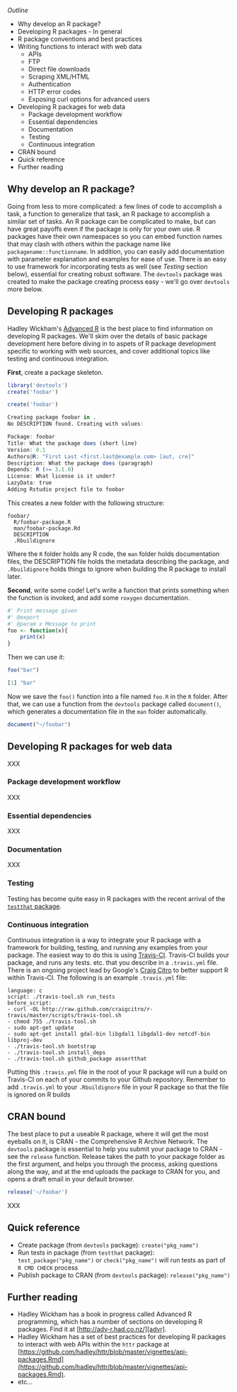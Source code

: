 _Outline_

* Why develop an R package?
* Developing R packages - In general
* R package conventions and best practices
* Writing functions to interact with web data
    * APIs
    * FTP
    * Direct file downloads
    * Scraping XML/HTML
    * Authentication
    * HTTP error codes
    * Exposing curl options for advanced users
* Developing R packages for web data
    * Package development workflow
    * Essential dependencies
    * Documentation
    * Testing
    * Continuous integration
* CRAN bound
* Quick reference
* Further reading

## Why develop an R package?

Going from less to more complicated: a few lines of code to accomplish a task, a function to generalize that task, an R package to accomplish a similar set of tasks. An R package can be complicated to make, but can have great payoffs even if the package is only for your own use. R packages have their own namespaces so you can embed function names that may clash with others within the package name like `packagename::functionname`. In addition, you can easily add documentation with parameter explanation and examples for ease of use. There is an easy to use framework for incorporating tests as well (see _Testing_ section below), essential for creating robust software. The `devtools` package was created to make the package creating process easy - we'll go over `devtools` more below.

## Developing R packages

Hadley Wickham's [Advanced R][advr] is the best place to find information on developing R packages. We'll skim over the details of basic package development here before diving in to aspets of R package development specific to working with web sources, and cover additional topics like testing and continuous integration.

__First__, create a package skeleton.

```r
library('devtools')
create('foobar')
```

```r
create('foobar')
```

```r
Creating package foobar in .
No DESCRIPTION found. Creating with values:

Package: foobar
Title: What the package does (short line)
Version: 0.1
Authors@R: "First Last <first.last@example.com> [aut, cre]"
Description: What the package does (paragraph)
Depends: R (>= 3.1.0)
License: What license is it under?
LazyData: true
Adding Rstudio project file to foobar
```

This creates a new folder with the following structure:

```
foobar/
  R/foobar-package.R
  man/foobar-package.Rd
  DESCRIPTION
  .Rbuildignore
```

Where the `R` folder holds any R code, the `man` folder holds documentation files, the DESCRIPTION file holds the metadata describing the package, and `.Rbuildignore` holds things to ignore when building the R package to install later.

__Second__, write some code! Let's write a function that prints something when the function is invoked, and add some `roxygen` documentation.

```r
#' Print message given
#' @export
#' @param x Message to print
foo <- function(x){
	print(x)
}
```

Then we can use it:

```r
foo("bar")
```

```r
[1] "bar"
```

Now we save the `foo()` function into a file named `foo.R` in the `R` folder. After that, we can use a function from the `devtools` package called `document()`, which generates a documentation file in the `man` folder automatically.

```r
document("~/foobar")
```



## Developing R packages for web data

XXX

### Package development workflow

XXX

### Essential dependencies

XXX

### Documentation

XXX

### Testing

Testing has become quite easy in R packages with the recent arrival of the [`testthat` package](http://cran.r-project.org/web/packages/testthat/index.html).

### Continuous integration

Continuous integration is a way to integrate your R package with a framework for building, testing, and running any examples from your package. The easiest way to do this is using [Travis-CI][travis]. Travis-CI builds your package, and runs any tests. etc. that you describe in a `.travis.yml` file. There is an ongoing project lead by Google's [Craig Citro](https://github.com/craigcitro/) to better support R within Travis-CI. The following is an example `.travis.yml` file:

```
language: c
script: ./travis-tool.sh run_tests
before_script:
- curl -OL http://raw.github.com/craigcitro/r-travis/master/scripts/travis-tool.sh
- chmod 755 ./travis-tool.sh
- sudo apt-get update
- sudo apt-get install gdal-bin libgdal1 libgdal1-dev netcdf-bin libproj-dev
- ./travis-tool.sh bootstrap
- ./travis-tool.sh install_deps
- ./travis-tool.sh github_package assertthat
```

Putting this `.travis.yml` file in the root of your R package will run a build on Travis-CI on each of your commits to your Github repository. Remember to add `.travis.yml` to your `.Rbuildignore` file in your R package so that the file is ignored on R builds

## CRAN bound

The best place to put a useable R package, where it will get the most eyeballs on it, is CRAN - the Comprehensive R Archive Network. The `devtools` package is essential to help you submit your package to CRAN - see the `release` function. Release takes the path to your package folder as the first argument, and helps you through the process, asking questions along the way, and at the end uploads the package to CRAN for you, and opens a draft email in your default browser.

```r
release('~/foobar')
```

XXX

## Quick reference

* Create package (from `devtools` package): `create("pkg_name")`
* Run tests in package (from `testthat` package): `test_package("pkg_name")` or `check("pkg_name")` will run tests as part of `R CMD CHECK` process
* Publish package to CRAN (from `devtools` package): `release("pkg_name")`

## Further reading

* Hadley Wickham has a book in progress called Advanced R programming, which has a number of sections on developing R packages. Find it at [http://adv-r.had.co.nz/][advr].
* Hadley Wickham has a set of best practices for developing R packages to interact with web APIs within the `httr` package at [https://github.com/hadley/httr/blob/master/vignettes/api-packages.Rmd](https://github.com/hadley/httr/blob/master/vignettes/api-packages.Rmd).
* etc...

[advr]: http://adv-r.had.co.nz/
[travis]: https://travis-ci.org/
